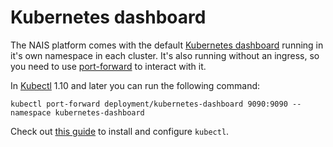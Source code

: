 Kubernetes dashboard
====================

The NAIS platform comes with the default [Kubernetes dashboard](https://github.com/kubernetes/dashboard) running in it's own namespace in each cluster. It's also running without an ingress, so you need to use [port-forward](https://kubernetes.io/docs/tasks/access-application-cluster/port-forward-access-application-cluster/) to interact with it.

In [Kubectl](https://kubernetes.io/docs/reference/kubectl/kubectl/) 1.10 and later you can run the following command:

```
kubectl port-forward deployment/kubernetes-dashboard 9090:9090 --namespace kubernetes-dashboard
```

Check out [this guide](/documentation/dev-guide/README.md#install-kubectl) to install and configure `kubectl`.
